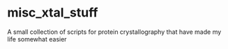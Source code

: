 # misc_xtal_stuff
A small collection of scripts for protein crystallography that have made my life somewhat easier
